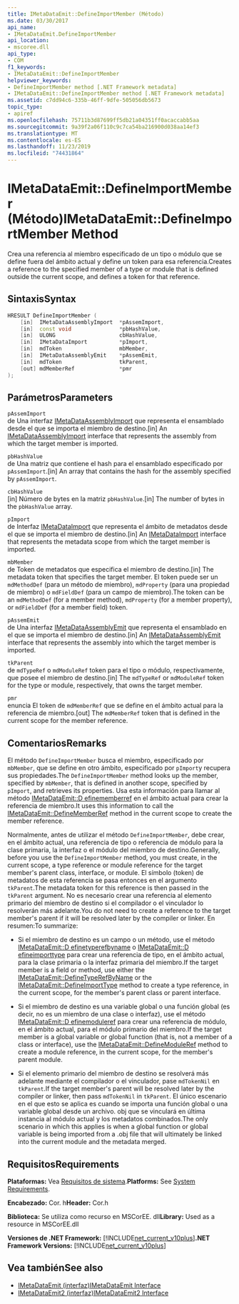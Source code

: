 ```yaml
---
title: IMetaDataEmit::DefineImportMember (Método)
ms.date: 03/30/2017
api_name:
- IMetaDataEmit.DefineImportMember
api_location:
- mscoree.dll
api_type:
- COM
f1_keywords:
- IMetaDataEmit::DefineImportMember
helpviewer_keywords:
- DefineImportMember method [.NET Framework metadata]
- IMetaDataEmit::DefineImportMember method [.NET Framework metadata]
ms.assetid: c7dd94c6-335b-46ff-9dfe-505056db5673
topic_type:
- apiref
ms.openlocfilehash: 75711b3d87699ff5db21a04351ff0acaccabb5aa
ms.sourcegitcommit: 9a39f2a06f110c9c7ca54ba216900d038aa14ef3
ms.translationtype: MT
ms.contentlocale: es-ES
ms.lasthandoff: 11/23/2019
ms.locfileid: "74431864"
---
```

# <a name="imetadataemitdefineimportmember-method"></a><span data-ttu-id="4cc61-102">IMetaDataEmit::DefineImportMember (Método)</span><span class="sxs-lookup"><span data-stu-id="4cc61-102">IMetaDataEmit::DefineImportMember Method</span></span>
<span data-ttu-id="4cc61-103">Crea una referencia al miembro especificado de un tipo o módulo que se define fuera del ámbito actual y define un token para esa referencia.</span><span class="sxs-lookup"><span data-stu-id="4cc61-103">Creates a reference to the specified member of a type or module that is defined outside the current scope, and defines a token for that reference.</span></span>  
  
## <a name="syntax"></a><span data-ttu-id="4cc61-104">Sintaxis</span><span class="sxs-lookup"><span data-stu-id="4cc61-104">Syntax</span></span>  
  
```cpp  
HRESULT DefineImportMember (   
    [in]  IMetaDataAssemblyImport  *pAssemImport,   
    [in]  const void               *pbHashValue,   
    [in]  ULONG                    cbHashValue,  
    [in]  IMetaDataImport          *pImport,   
    [in]  mdToken                  mbMember,   
    [in]  IMetaDataAssemblyEmit    *pAssemEmit,   
    [in]  mdToken                  tkParent,   
    [out] mdMemberRef              *pmr   
);  
```  
  
## <a name="parameters"></a><span data-ttu-id="4cc61-105">Parámetros</span><span class="sxs-lookup"><span data-stu-id="4cc61-105">Parameters</span></span>  
 `pAssemImport`  
 <span data-ttu-id="4cc61-106">de Una interfaz [IMetaDataAssemblyImport](../../../../docs/framework/unmanaged-api/metadata/imetadataassemblyimport-interface.md) que representa el ensamblado desde el que se importa el miembro de destino.</span><span class="sxs-lookup"><span data-stu-id="4cc61-106">[in] An [IMetaDataAssemblyImport](../../../../docs/framework/unmanaged-api/metadata/imetadataassemblyimport-interface.md) interface that represents the assembly from which the target member is imported.</span></span>  
  
 `pbHashValue`  
 <span data-ttu-id="4cc61-107">de Una matriz que contiene el hash para el ensamblado especificado por `pAssemImport`.</span><span class="sxs-lookup"><span data-stu-id="4cc61-107">[in] An array that contains the hash for the assembly specified by `pAssemImport`.</span></span>  
  
 `cbHashValue`  
 <span data-ttu-id="4cc61-108">[in] Número de bytes en la matriz `pbHashValue`.</span><span class="sxs-lookup"><span data-stu-id="4cc61-108">[in] The number of bytes in the `pbHashValue` array.</span></span>  
  
 `pImport`  
 <span data-ttu-id="4cc61-109">de Interfaz [IMetaDataImport](../../../../docs/framework/unmanaged-api/metadata/imetadataimport-interface.md) que representa el ámbito de metadatos desde el que se importa el miembro de destino.</span><span class="sxs-lookup"><span data-stu-id="4cc61-109">[in] An [IMetaDataImport](../../../../docs/framework/unmanaged-api/metadata/imetadataimport-interface.md) interface that represents the metadata scope from which the target member is imported.</span></span>  
  
 `mbMember`  
 <span data-ttu-id="4cc61-110">de Token de metadatos que especifica el miembro de destino.</span><span class="sxs-lookup"><span data-stu-id="4cc61-110">[in] The metadata token that specifies the target member.</span></span> <span data-ttu-id="4cc61-111">El token puede ser un `mdMethodDef` (para un método de miembro), `mdProperty` (para una propiedad de miembro) o `mdFieldDef` (para un campo de miembro).</span><span class="sxs-lookup"><span data-stu-id="4cc61-111">The token can be an `mdMethodDef` (for a member method), `mdProperty` (for a member property), or `mdFieldDef` (for a member field) token.</span></span>  
  
 `pAssemEmit`  
 <span data-ttu-id="4cc61-112">de Una interfaz [IMetaDataAssemblyEmit](../../../../docs/framework/unmanaged-api/metadata/imetadataassemblyemit-interface.md) que representa el ensamblado en el que se importa el miembro de destino.</span><span class="sxs-lookup"><span data-stu-id="4cc61-112">[in] An [IMetaDataAssemblyEmit](../../../../docs/framework/unmanaged-api/metadata/imetadataassemblyemit-interface.md) interface that represents the assembly into which the target member is imported.</span></span>  
  
 `tkParent`  
 <span data-ttu-id="4cc61-113">de `mdTypeRef` o `mdModuleRef` token para el tipo o módulo, respectivamente, que posee el miembro de destino.</span><span class="sxs-lookup"><span data-stu-id="4cc61-113">[in] The `mdTypeRef` or `mdModuleRef` token for the type or module, respectively, that owns the target member.</span></span>  
  
 `pmr`  
 <span data-ttu-id="4cc61-114">enuncia El token de `mdMemberRef` que se define en el ámbito actual para la referencia de miembro.</span><span class="sxs-lookup"><span data-stu-id="4cc61-114">[out] The `mdMemberRef` token that is defined in the current scope for the member reference.</span></span>  
  
## <a name="remarks"></a><span data-ttu-id="4cc61-115">Comentarios</span><span class="sxs-lookup"><span data-stu-id="4cc61-115">Remarks</span></span>  
 <span data-ttu-id="4cc61-116">El método `DefineImportMember` busca el miembro, especificado por `mbMember`, que se define en otro ámbito, especificado por `pImport`y recupera sus propiedades.</span><span class="sxs-lookup"><span data-stu-id="4cc61-116">The `DefineImportMember` method looks up the member, specified by `mbMember`, that is defined in another scope, specified by `pImport`, and retrieves its properties.</span></span> <span data-ttu-id="4cc61-117">Usa esta información para llamar al método [IMetaDataEmit::D efinememberref](../../../../docs/framework/unmanaged-api/metadata/imetadataemit-definememberref-method.md) en el ámbito actual para crear la referencia de miembro.</span><span class="sxs-lookup"><span data-stu-id="4cc61-117">It uses this information to call the [IMetaDataEmit::DefineMemberRef](../../../../docs/framework/unmanaged-api/metadata/imetadataemit-definememberref-method.md) method in the current scope to create the member reference.</span></span>  
  
 <span data-ttu-id="4cc61-118">Normalmente, antes de utilizar el método `DefineImportMember`, debe crear, en el ámbito actual, una referencia de tipo o referencia de módulo para la clase primaria, la interfaz o el módulo del miembro de destino.</span><span class="sxs-lookup"><span data-stu-id="4cc61-118">Generally, before you use the `DefineImportMember` method, you must create, in the current scope, a type reference or module reference for the target member's parent class, interface, or module.</span></span> <span data-ttu-id="4cc61-119">El símbolo (token) de metadatos de esta referencia se pasa entonces en el argumento `tkParent`.</span><span class="sxs-lookup"><span data-stu-id="4cc61-119">The metadata token for this reference is then passed in the `tkParent` argument.</span></span> <span data-ttu-id="4cc61-120">No es necesario crear una referencia al elemento primario del miembro de destino si el compilador o el vinculador lo resolverán más adelante.</span><span class="sxs-lookup"><span data-stu-id="4cc61-120">You do not need to create a reference to the target member's parent if it will be resolved later by the compiler or linker.</span></span> <span data-ttu-id="4cc61-121">En resumen:</span><span class="sxs-lookup"><span data-stu-id="4cc61-121">To summarize:</span></span>  
  
- <span data-ttu-id="4cc61-122">Si el miembro de destino es un campo o un método, use el método [IMetaDataEmit::D efinetyperefbyname](../../../../docs/framework/unmanaged-api/metadata/imetadataemit-definetyperefbyname-method.md) o [IMetaDataEmit::D efineimporttype](../../../../docs/framework/unmanaged-api/metadata/imetadataemit-defineimporttype-method.md) para crear una referencia de tipo, en el ámbito actual, para la clase primaria o la interfaz primaria del miembro.</span><span class="sxs-lookup"><span data-stu-id="4cc61-122">If the target member is a field or method, use either the [IMetaDataEmit::DefineTypeRefByName](../../../../docs/framework/unmanaged-api/metadata/imetadataemit-definetyperefbyname-method.md) or the [IMetaDataEmit::DefineImportType](../../../../docs/framework/unmanaged-api/metadata/imetadataemit-defineimporttype-method.md) method to create a type reference, in the current scope, for the member's parent class or parent interface.</span></span>  
  
- <span data-ttu-id="4cc61-123">Si el miembro de destino es una variable global o una función global (es decir, no es un miembro de una clase o interfaz), use el método [IMetaDataEmit::D efinemoduleref](../../../../docs/framework/unmanaged-api/metadata/imetadataemit-definemoduleref-method.md) para crear una referencia de módulo, en el ámbito actual, para el módulo primario del miembro.</span><span class="sxs-lookup"><span data-stu-id="4cc61-123">If the target member is a global variable or global function (that is, not a member of a class or interface), use the [IMetaDataEmit::DefineModuleRef](../../../../docs/framework/unmanaged-api/metadata/imetadataemit-definemoduleref-method.md) method to create a module reference, in the current scope, for the member's parent module.</span></span>  
  
- <span data-ttu-id="4cc61-124">Si el elemento primario del miembro de destino se resolverá más adelante mediante el compilador o el vinculador, pase `mdTokenNil` en `tkParent`.</span><span class="sxs-lookup"><span data-stu-id="4cc61-124">If the target member's parent will be resolved later by the compiler or linker, then pass `mdTokenNil` in `tkParent`.</span></span> <span data-ttu-id="4cc61-125">El único escenario en el que esto se aplica es cuando se importa una función global o una variable global desde un archivo. obj que se vinculará en última instancia al módulo actual y los metadatos combinados.</span><span class="sxs-lookup"><span data-stu-id="4cc61-125">The only scenario in which this applies is when a global function or global variable is being imported from a .obj file that will ultimately be linked into the current module and the metadata merged.</span></span>  
  
## <a name="requirements"></a><span data-ttu-id="4cc61-126">Requisitos</span><span class="sxs-lookup"><span data-stu-id="4cc61-126">Requirements</span></span>  
 <span data-ttu-id="4cc61-127">**Plataformas:** Vea [Requisitos de sistema](../../../../docs/framework/get-started/system-requirements.md).</span><span class="sxs-lookup"><span data-stu-id="4cc61-127">**Platforms:** See [System Requirements](../../../../docs/framework/get-started/system-requirements.md).</span></span>  
  
 <span data-ttu-id="4cc61-128">**Encabezado:** Cor. h</span><span class="sxs-lookup"><span data-stu-id="4cc61-128">**Header:** Cor.h</span></span>  
  
 <span data-ttu-id="4cc61-129">**Biblioteca:** Se utiliza como recurso en MSCorEE. dll</span><span class="sxs-lookup"><span data-stu-id="4cc61-129">**Library:** Used as a resource in MSCorEE.dll</span></span>  
  
 <span data-ttu-id="4cc61-130">**Versiones de .NET Framework:** [!INCLUDE[net_current_v10plus](../../../../includes/net-current-v10plus-md.md)]</span><span class="sxs-lookup"><span data-stu-id="4cc61-130">**.NET Framework Versions:** [!INCLUDE[net_current_v10plus](../../../../includes/net-current-v10plus-md.md)]</span></span>  
  
## <a name="see-also"></a><span data-ttu-id="4cc61-131">Vea también</span><span class="sxs-lookup"><span data-stu-id="4cc61-131">See also</span></span>

- [<span data-ttu-id="4cc61-132">IMetaDataEmit (interfaz)</span><span class="sxs-lookup"><span data-stu-id="4cc61-132">IMetaDataEmit Interface</span></span>](../../../../docs/framework/unmanaged-api/metadata/imetadataemit-interface.md)
- [<span data-ttu-id="4cc61-133">IMetaDataEmit2 (interfaz)</span><span class="sxs-lookup"><span data-stu-id="4cc61-133">IMetaDataEmit2 Interface</span></span>](../../../../docs/framework/unmanaged-api/metadata/imetadataemit2-interface.md)

